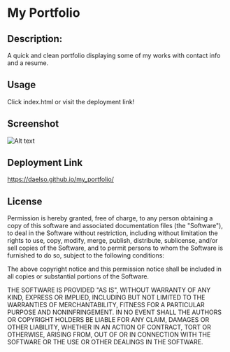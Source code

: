 # My Portfolio


## Description:
A quick and clean portfolio displaying some of my works with contact info and a resume.

## Usage 
Click index.html or visit the deployment link!

## Screenshot
![Alt text](https://i.gyazo.com/9442ababa12e5ed01214bc30197481ac.png "Screenshot of the site!")

## Deployment Link
https://daelso.github.io/my_portfolio/

## License
Permission is hereby granted, free of charge, to any person obtaining
a copy of this software and associated documentation files (the
"Software"), to deal in the Software without restriction, including
without limitation the rights to use, copy, modify, merge, publish,
distribute, sublicense, and/or sell copies of the Software, and to
permit persons to whom the Software is furnished to do so, subject to
the following conditions:

The above copyright notice and this permission notice shall be
included in all copies or substantial portions of the Software.

THE SOFTWARE IS PROVIDED "AS IS", WITHOUT WARRANTY OF ANY KIND,
EXPRESS OR IMPLIED, INCLUDING BUT NOT LIMITED TO THE WARRANTIES OF
MERCHANTABILITY, FITNESS FOR A PARTICULAR PURPOSE AND
NONINFRINGEMENT. IN NO EVENT SHALL THE AUTHORS OR COPYRIGHT HOLDERS BE
LIABLE FOR ANY CLAIM, DAMAGES OR OTHER LIABILITY, WHETHER IN AN ACTION
OF CONTRACT, TORT OR OTHERWISE, ARISING FROM, OUT OF OR IN CONNECTION
WITH THE SOFTWARE OR THE USE OR OTHER DEALINGS IN THE SOFTWARE.
